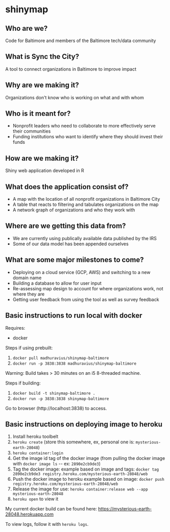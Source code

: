 # shinymap

## Who are we?
Code for Baltimore and members of the Baltimore tech/data community

## What is Sync the City?
A tool to connect organizations in Baltimore to improve impact

## Why are we making it?
Organizations don't know who is working on what and with whom

## Who is it meant for?
* Nonprofit leaders who need to collaborate to more effectively serve their communities
* Funding institutions who want to identify where they should invest their funds 

## How are we making it?
Shiny web application developed in R

## What does the application consist of?
* A map with the location of all nonprofit organizations in Baltimore City
* A table that reacts to filtering and tabulates organizations on the map
* A network graph of organizations and who they work with 

## Where are we getting this data from?
* We are currently using publically available data published by the IRS
* Some of our data model has been appended ourselves

## What are some major milestones to come?
* Deploying on a cloud service (GCP, AWS) and switching to a new domain name
* Building a database to allow for user input
* Re-assessing map design to account for where organizations work, not where they are
* Getting user feedback from using the tool as well as survey feedback

## Basic instructions to run local with docker

Requires:

- docker

Steps if using prebuilt:

1. `docker pull madhuravius/shinymap-baltimore`
2. `docker run -p 3838:3838 madhuravius/shinymap-baltimore`

Warning: Build takes > 30 minutes on an i5 8-threaded machine.

Steps if building:

1. `docker build -t shinymap-baltimore .`
2. `docker run -p 3838:3838 shinymap-baltimore`

Go to browser (http://localhost:3838) to access.

## Basic instructions on deploying image to heroku

1. Install heroku toolbelt
2. `heroku create` (store this somewhere, ex, personal one is: `mysterious-earth-28048`)
3. `heroku container:login`
4. Get the image id tag of the docker image (from pulling the docker image with `docker image ls` -- ex: `2890e2cb9de3`)
5. Tag the docker image: example based on image and tags: `docker tag 2890e2cb9de3 registry.heroku.com/mysterious-earth-28048/web` 
6. Push the docker image to heroku example based on image: `docker push registry.heroku.com/mysterious-earth-28048/web`
7. Release the image for use: `heroku container:release web --app mysterious-earth-28048`
8. `heroku open` to view it

My current docker build can be found here: https://mysterious-earth-28048.herokuapp.com

To view logs, follow it with `heroku logs`.